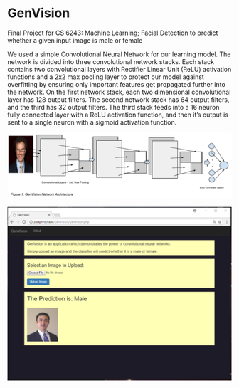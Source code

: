 # GenVision
Final Project for CS 6243: Machine Learning; Facial Detection to predict whether a given input image is male or female


We used a simple Convolutional Neural Network for our learning model. The network is divided into three convolutional network stacks. Each stack contains two convolutional layers with Rectifier Linear Unit (ReLU) activation functions and a 2x2 max pooling layer to protect our model against overfitting by ensuring only important features get propagated further into the network. On the first network stack, each two dimensional convolutional layer has 128 output filters. The second network stack has 64 output filters, and the third has 32 output filters. The third stack feeds into a 16 neuron fully connected layer with  a ReLU activation function, and then it’s output is sent to a single neuron with a sigmoid activation function.

![Alt text](https://raw.githubusercontent.com/JosephARocha/GenVision/master/GenVisionArchitecture.PNG "Screen shot showing current release")


![Alt text](https://raw.githubusercontent.com/JosephARocha/GenVision/master/GenVision.PNG "Screen shot showing current release")
